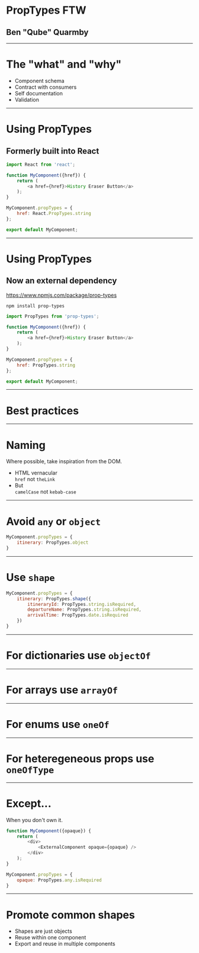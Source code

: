 # PropTypes FTW

## Ben "Qube" Quarmby

---

# The "what" and "why"

* Component schema
* Contract with consumers
* Self documentation
* Validation

---

# Using PropTypes

## Formerly built into React

```JavaScript
import React from 'react';

function MyComponent({href}) {
    return (
        <a href={href}>History Eraser Button</a>
    );
}

MyComponent.propTypes = {
    href: React.PropTypes.string
};

export default MyComponent;
```

---

# Using PropTypes

## Now an external dependency
<https://www.npmjs.com/package/prop-types>

```
npm install prop-types
```

```JavaScript
import PropTypes from 'prop-types';

function MyComponent({href}) {
    return (
        <a href={href}>History Eraser Button</a>
    );
}

MyComponent.propTypes = {
    href: PropTypes.string
};

export default MyComponent;
```

---

# Best practices

---

# Naming

Where possible, take inspiration from the DOM.

* HTML vernacular\
  `href` not `theLink`
* But\
  `camelCase` not `kebab-case`

---

# Avoid `any` or `object`

```JavaScript
MyComponent.propTypes = {
    itinerary: PropTypes.object
}
```

---

# Use `shape`

```JavaScript
MyComponent.propTypes = {
    itinerary: PropTypes.shape({
        itineraryId: PropTypes.string.isRequired,
        departureName: PropTypes.string.isRequired,
        arrivalTime: PropTypes.date.isRequired
    })
}
```

---

# For dictionaries use `objectOf`

---

# For arrays use `arrayOf`

---

# For enums use `oneOf`

---

# For heteregeneous props use `oneOfType`

---

# Except...

When you don't own it.

```JavaScript
function MyComponent({opaque}) {
    return (
        <div>
            <ExternalComponent opaque={opaque} />
        </div>
    );
}

MyComponent.propTypes = {
    opaque: PropTypes.any.isRequired
}
```

---

# Promote common shapes

* Shapes are just objects
* Reuse within one component
* Export and reuse in multiple components
